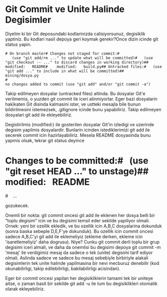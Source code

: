 # Git Commit ve Unite Halinde Degisimler

Diyelim ki bir Git deposundaki kodlarinizda calisiyorsunuz, degisiklik
yaptiniz. Bu kodlari nasil depoya geri koymak gerekir?Once dizin
icinde git status yapin. 

```
# On branch master# Changes not staged for commit:#
   (use "git add/rm ..." to update what will be committed)#   (use "git checkout -- ..." to discard changes in working directory)##    modified:   README#    modified:   build.py## Untracked files:#   (use "git add ..." to include in what will be committed)##    mining/dosya.py
#
no changes added to commit (use "git add" and/or "git commit -a")
```

Takip edilmeyen dosyalar (untracked files) altinda. Bu dosyalar Git'e
verilmemis, o yuzden git commit ile iceri alinmiyorlar. Eger bazi
dosyalarin hakikaten Git disinda kalmasini ister, ve ustteki mesajla
bile bunun bildirilmesini istemezsek, .gitignore icinde bunu
yapabiliriz. Takip edilmeyen dosyalari git add ile ekleyebiliriz.

Degistirilmis (modified:) ile gosterilen dosyalar Git'in izledigi ve
uzerinde degisim yapilmis dosyalardir. Bunlarin icinden
istediklerimizi git add ile secerek commit icin
hazirlayabiliriz. Mesela README dosyasinda bunu yapmis olsak, tekrar
git status deyince

# Changes to be committed:#   (use "git reset HEAD ..." to unstage)##    modified:   README
#    ...

gozukecek.

Onemli bir nokta: git commit oncesi git add ile eklenen her dosya
belli bir "toplu degisim" icin ve bu degisimi temsil eder sekilde
yapiliyor olmali. Ornek: yeni bir ozellik ekledik, ve bu ozellik icin
A,B,C dosyalarina dokunduk (sonra baska sebeple D,E,F'ye dokunduk). Bu
ozellik icin commit oncesi sadece A,B,C'yi git add ile eklemeliyiz
(ekleme derken, ekleme icin 'isaretlemeliyiz' daha dogrusu). Niye?
Cunku git commit derli toplu bir grup degisimi iceri almali, ve daha
da onemlisi bu degisimi depoya git commit -m 'mesaj' ile verdigimiz
mesaj da sadece o tek (unite) degisimi tarif ediyor olmali. Aslinda
sadece ve sadece bu mesaj sebebiyle birbiriyle alakali degisimlerin
tek unite halinde yapilmasina bir nevi mecburuz denebilir (kod
okunabilirligi, takip edilebilirligi, bakilabilirligi acisindan).

Eger bir commit oncesi yapilan her degisikliklerin tamami tek bir
uniteye aitse, o zaman basit bir sekilde git add -u ile tum bu
degisiklikleri otomatik olarak ekleyebiliriz.






